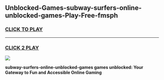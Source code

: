 
## Unblocked-Games-subway-surfers-online-unblocked-games-Play-Free-fmsph
<h3>
<a href="https://premium76.site?title=subway-surfers-online-unblocked-games&ref=18A">CLICK TO PLAY</a></h3>
<hr>

<h3>
<a href="https://premium76.site?title=subway-surfers-online-unblocked-games&ref=18A">CLICK 2 PLAY</a>
  
</h3>

<a href="https://premium76.site?title=subway-surfers-online-unblocked-games&ref=18A"><img src="https://clearcache.store/games.png"></a>


**subway-surfers-online-unblocked-games games unblocked: Your Gateway to Fun and Accessible Online Gaming**
